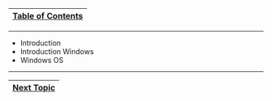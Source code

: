 |[Table of Contents](00-Table-of-Contents.md)|
|---|

---

* Introduction
* Introduction Windows 
* Windows OS

---

|[Next Topic](01_Introduction.md)|
|---|
